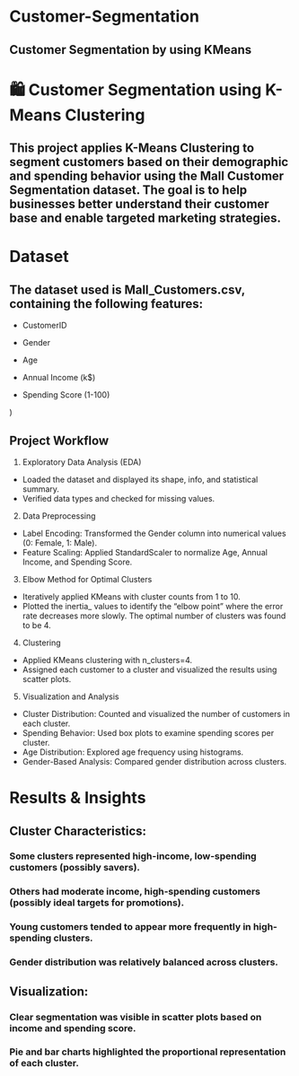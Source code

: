 # Customer-Segmentation
## Customer Segmentation by using KMeans


# 🛍️ Customer Segmentation using K-Means Clustering
## This project applies K-Means Clustering to segment customers based on their demographic and spending behavior using the Mall Customer Segmentation dataset. The goal is to help businesses better understand their customer base and enable targeted marketing strategies.

# Dataset
## The dataset used is Mall_Customers.csv, containing the following features:

* CustomerID

* Gender

* Age

* Annual Income (k$)

* Spending Score (1-100)

)

## Project Workflow

1. Exploratory Data Analysis (EDA)
* Loaded the dataset and displayed its shape, info, and statistical summary.
* Verified data types and checked for missing values.

2. Data Preprocessing
* Label Encoding: Transformed the Gender column into numerical values (0: Female, 1: Male).
* Feature Scaling: Applied StandardScaler to normalize Age, Annual Income, and Spending Score.

3. Elbow Method for Optimal Clusters
* Iteratively applied KMeans with cluster counts from 1 to 10.
* Plotted the inertia_ values to identify the “elbow point” where the error rate decreases more slowly. The optimal number of clusters was found to be 4.

4. Clustering
* Applied KMeans clustering with n_clusters=4.
* Assigned each customer to a cluster and visualized the results using scatter plots.

5. Visualization and Analysis
* Cluster Distribution: Counted and visualized the number of customers in each cluster.
* Spending Behavior: Used box plots to examine spending scores per cluster.
* Age Distribution: Explored age frequency using histograms.
* Gender-Based Analysis: Compared gender distribution across clusters.

# Results & Insights
## Cluster Characteristics:

### Some clusters represented high-income, low-spending customers (possibly savers).

### Others had moderate income, high-spending customers (possibly ideal targets for promotions).

### Young customers tended to appear more frequently in high-spending clusters.

### Gender distribution was relatively balanced across clusters.

## Visualization:

### Clear segmentation was visible in scatter plots based on income and spending score.

### Pie and bar charts highlighted the proportional representation of each cluster.
